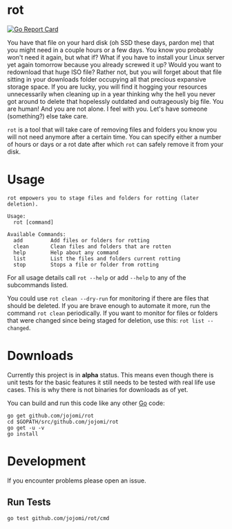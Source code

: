 # rot

[![Go Report Card](https://goreportcard.com/badge/github.com/jojomi/rot)](https://goreportcard.com/report/github.com/jojomi/rot)

You have that file on your hard disk (oh SSD these days, pardon me) that you might need in a couple hours or a few days. You know you probably won't need it again, but what if? What if you have to install your Linux server yet again tomorrow because you already screwed it up? Would you want to redownload that huge ISO file? Rather not, but you will forget about that file sitting in your downloads folder occupying all that precious expansive storage space. If you are lucky, you will find it hogging your resources unnecessarily when cleaning up in a year thinking why the hell you never got around to delete that hopelessly outdated and outrageously big file. You are human! And you are not alone. I feel with you. Let's have someone (something?) else take care.

`rot` is a tool that will take care of removing files and folders you know you will not need anymore after a certain time. You can specify either a number of hours or days or a rot date after which `rot` can safely remove it from your disk.


# Usage

```
rot empowers you to stage files and folders for rotting (later deletion).

Usage:
  rot [command]

Available Commands:
  add         Add files or folders for rotting
  clean       Clean files and folders that are rotten
  help        Help about any command
  list        List the files and folders current rotting
  stop        Stops a file or folder from rotting
```

For all usage details call `rot --help` or add `--help` to any of the subcommands listed.

You could use `rot clean --dry-run` for monitoring if there are files that should be deleted. If you are brave enough to automate it more, run the command `rot clean` periodically. If you want to monitor for files or folders that were changed since being staged for deletion, use this: `rot list --changed`.


# Downloads

Currently this project is in **alpha** status. This means even though there is unit tests for the basic features it still needs to be tested with real life use cases. This is why there is not binaries for downloads as of yet.

You can build and run this code like any other [Go](https://golang.org) code:

    go get github.com/jojomi/rot
    cd $GOPATH/src/github.com/jojomi/rot
    go get -u -v
    go install


# Development

If you encounter problems please open an issue.

## Run Tests

    go test github.com/jojomi/rot/cmd
